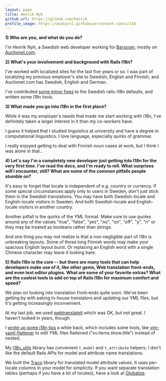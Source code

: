 ```yaml
---
layout: page
title: Henrik Nyh
github_url: https://github.com/henrik
profile_image: https://avatars1.githubusercontent.com/u/216
---
```


**1) Who are you, and what do you do?**

I'm Henrik Nyh, a Swedish web developer working for [Barsoom](http://barsoom.se), mostly on [Auctionet.com](http://auctionet.com).

**2) What's your involvement and background with Rails I18n?**

I've worked with localized sites for the last five years or so. I was part of localizing my previous employer's site to Swedish, English and Finnish, and Auctionet.com has Swedish, English and German.

I've contributed [some minor fixes](https://github.com/svenfuchs/rails-i18n/commits?author=henrik) to the Swedish rails-i18n defaults, and written some i18n tools.

**3) What made you go into I18n in the first place?**

While it was my employer's needs that made me start working with i18n, I've definitely taken a larger interest in it than my co-workers have.

I guess it helped that I studied linguistics at university and have a degree in computational linguistics. I love language, especially quirks of grammar.

I really enjoyed getting to deal with Finnish noun cases at work, but I think I was alone in that…

**4) Let's say I'm a completely new developer just getting into I18n for the very first time. I've read the docs, and I'm ready to roll. What surprises will I encounter, still? What are some of the common pitfalls people stumble on?**

It's easy to forget that locale is independent of e.g. country or currency. If some special circumstances apply only to users in Sweden, don't just stick them in the Swedish translations. You may have both Swedish-locale and English-locale visitors in Sweden. And both Swedish-locale and English-locale visitors in another country.

Another pitfall is the quirks of the YML format. Make sure to use quotes around any of the values "true", "false", "yes", "no", "on", "off", "y", "n" or they may be treated as booleans rather than strings.

And one thing you may not realize is that a non-negligible part of i18n is unbreaking layouts. Some of those long Finnish words may make your spacious English layout burst. Or replacing an English word with a single Chinese character may leave it looking bare.

**5) Rails I18n is the core -- but there are many tools that can help developers make use of it, like other gems, Web translation front-ends, and even text editor plugins. What are some of your favorite extras? What are the coolest tools to add on top of Rails I18n for maximum comfort and speed?**

We plan on looking into translation front-ends quite soon. We've been getting by with asking in-house translators and updating our YML files, but it's getting increasingly inconvenient.

At my last job, we used [webtranslateit](https://webtranslateit.com) which was OK, but not great. I haven't looked in years, though.

I [wrote up some i18n tips](http://thepugautomatic.com/2012/07/rails-i18n-tips/) a while back, which includes some tools, like [vim-yaml-flattener](https://github.com/henrik/vim-yaml-flattener) to edit YML files flattened ("sv.items.show.title") instead of nested.

My [i18n_utils](https://github.com/henrik/i18n_utils) library has convenient `t_model` and `t_attribute` helpers; I don't like the default Rails APIs for model and attribute name translations.

We built the [Traco](https://github.com/barsoom/traco) library for translated model attribute values. It uses per-locale columns in your model for simplicity. If you want separate translation tables (perhaps if you have a lot of locales), have a look at [Globalize](https://github.com/globalize/globalize).